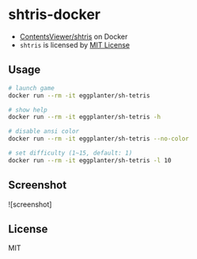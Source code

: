 # shtris-docker

- [ContentsViewer/shtris](https://github.com/ContentsViewer/shtris) on Docker
- `shtris` is licensed by [MIT License](https://github.com/ContentsViewer/shtris/blob/master/LICENSE)

## Usage

```bash
# launch game
docker run --rm -it eggplanter/sh-tetris

# show help
docker run --rm -it eggplanter/sh-tetris -h

# disable ansi color
docker run --rm -it eggplanter/sh-tetris --no-color

# set difficulty (1~15, default: 1)
docker run --rm -it eggplanter/sh-tetris -l 10
```

## Screenshot

![screenshot]


## License

MIT
